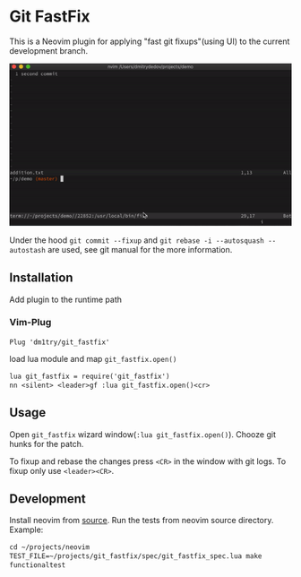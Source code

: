 # Git FastFix

This is a Neovim plugin for applying "fast git fixups"(using UI) to the current development branch.

![demo](demo.gif)

Under the hood `git commit --fixup` and `git rebase -i --autosquash --autostash` are used, see git manual for the more information.
## Installation

Add plugin to the runtime path

### Vim-Plug 

```VimL
Plug 'dm1try/git_fastfix'

```

load lua module and map `git_fastfix.open()`
```VimL
lua git_fastfix = require('git_fastfix')
nn <silent> <leader>gf :lua git_fastfix.open()<cr>
```

## Usage

Open `git_fastfix` wizard window(`:lua git_fastfix.open()`).
Chooze git hunks for the patch.

To fixup and rebase the changes press `<CR>` in the window with git logs.
To fixup only use `<leader><CR>`.

## Development

Install neovim from [source](https://github.com/neovim/neovim#install-from-source).
Run the tests from neovim source directory. Example:
```
cd ~/projects/neovim
TEST_FILE=~/projects/git_fastfix/spec/git_fastfix_spec.lua make functionaltest
```
